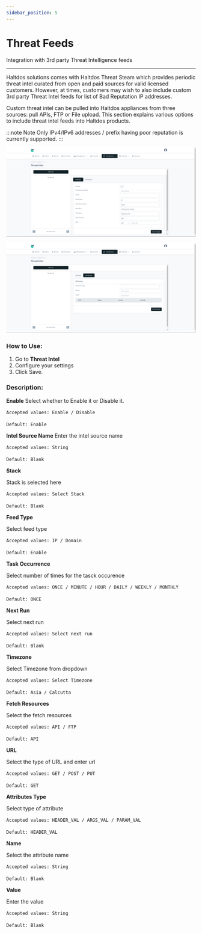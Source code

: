 ```yaml
---
sidebar_position: 5
---
```


# Threat Feeds

Integration with 3rd party Threat Intelligence feeds

---

Haltdos solutions comes with Haltdos Threat Steam which provides periodic threat intel curated from open and paid sources for valid licensed customers. However, at times, customers may wish to also include custom 3rd party Threat Intel feeds for list of Bad Reputation IP addresses.

Custom threat intel can be pulled into Haltdos appliances from three sources: pull APIs, FTP or File upload. This section explains various options to include threat intel feeds into Haltdos products.

:::note Note
Only IPv4/IPv6 addresses / prefix having poor reputation is currently supported.
:::

![threat_feeds](/img/platform/v8/docs/tIntel1.png)

![threat_feeds](/img/platform/v8/docs/threatIntel2.png)

### How to Use:

1. Go to **Threat Intel**
2. Configure your settings
3. Click Save.
  
### Description:

**Enable**
Select whether to Enable it or Disable it. 

    Accepted values: Enable / Disable

    Default: Enable 

**Intel Source Name**
Enter the intel source name

    Accepted values: String

    Default: Blank 

**Stack**

Stack is selected here

    Accepted values: Select Stack

    Default: Blank 

**Feed Type**

Select feed type

    Accepted values: IP / Domain

    Default: Enable 

**Task Occurrence**

Select number of times for the tasck occurence

    Accepted values: ONCE / MINUTE / HOUR / DAILY / WEEKLY / MONTHLY

    Default: ONCE 

**Next Run**

Select next run

    Accepted values: Select next run

    Default: Blank 

**Timezone**

Select Timezone from dropdown

    Accepted values: Select Timezone

    Default: Asia / Calcutta 

**Fetch Resources**

Select the fetch resources

    Accepted values: API / FTP

    Default: API 

**URL**

Select the type of URL and enter url

    Accepted values: GET / POST / PUT

    Default: GET

**Attributes Type**

Select type of attribute

    Accepted values: HEADER_VAL / ARGS_VAL / PARAM_VAL

    Default: HEADER_VAL

**Name**

Select the attribute name

    Accepted values: String

    Default: Blank

**Value**

Enter the value 

    Accepted values: String

    Default: Blank

